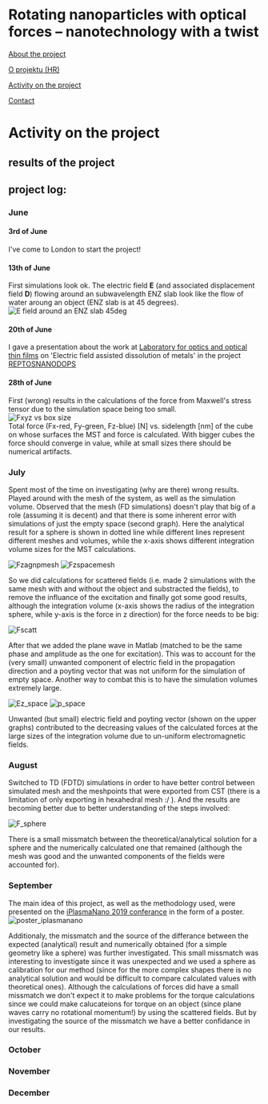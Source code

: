   
# Rotating nanoparticles with optical forces – nanotechnology with a twist


[About the project](./README.md)

[O projektu (HR)](./hrabout.md)

[Activity on the project](./activity.md)

[Contact](./contact.md)

# Activity on the project

## results of the project
<!-- summary 
With this project we (learned and) demonstrated the use of Maxwell's Stress Tensor in order to calculate induced optical forces and torques on small nanoparticles having different shapes. Special emphasis was on nanoparticles excited (by a plane wave) at their zero permittivity frequency to use the analogy between the asociated electromagnetic equation and fluid flow.
...
In particular the following achievements were met:
- Performed analytical work in order to understand the theory behind the extraction of forces and torques from the electromagnetic field spatial profiles, using Maxwell stress tensor and derived quantities for the torque, including analytical work to reframe the well-known three-dimensional case into a two-dimensional case.
- Implementation of the resulting equations into a Matlab software for the retrieval of the force and torque on 3-dimensional and 2-dimensional particles under plane wave illumination, from the electromagnetic fields calculated in a commercial numerical simulation software.
- The calculation method and main idea of the project was presented at iPlasmaNano 2019 conference (15th till 20th September) via poster titled ‘Rotating nanoparticles with optical forces–nanotechnology with a twist’.
- Carried out extensive analytical work on optical forces in order to benchmark the scientific correctness of the developed codes, by comparing simulation results to known forces acting on spherical/cylindrical nanoparticles of dielectric or metallic materials, or on flat reflecting walls.
- Carried out numerical simulations of Epsilon-Near-Zero and other nanoparticles of different shapes, illuminated by incident light at different angles, to plot the force and torque of different particles and situations, as well as the orientation-dependent potential energy of the particle derived from the torque.
The project had a satisfactory outcome. The software to extract force and torque in 2D nanoparticles was successfully used to reproduce known results, and was then used to predict torques and forces acting on differently shaped ENZ nanoparticles.-->


## project log:

### June

#### 3rd of June
I've come to London to start the project!

#### 13th of June
First simulations look ok. The electric field **E** (and associated displacement field **D**) flowing around an subwavelength ENZ slab look like the flow of water aroung an object (ENZ slab is at 45 degrees).
![E field around an ENZ slab 45deg](./activity/pictures/FD%20slab%2045%20E%20field.png)

#### 20th of June
I gave a presentation about the work at [Laboratory for optics and optical thin films](https://www.irb.hr/eng/Divisions/Division-of-Materials-Physics/Laboratory-for-optics-and-optical-thin-films) on 'Electric field assisted dissolution of metals' in the project [REPTOSNANODOPS](https://sites.google.com/view/reptosnanodops)

#### 28th of June
First (wrong) results in the calculations of the force from Maxwell's stress tensor due to the simulation space being too small.  
![Fxyz vs box size](./activity/pictures/20degmesh5nmexport700nmmetlabmesh5nm500.03.FxyzRGB.png)  
Total force (Fx-red, Fy-green, Fz-blue) [N] vs. sidelength [nm] of the cube on whose surfaces the MST and force is calculated. With bigger cubes the force should converge in value, while at small sizes there should be numerical artifacts.

### July
Spent most of the time on investigating (why are there) wrong results. Played around with the mesh of the system, as well as the simulation volume. Observed that the mesh (FD simulations) doesn't play that big of a role (assuming it is decent) and that there is some inherent error with simulations of just the empty space (second graph). Here the analytical result for a sphere is shown in dotted line while different lines represent different meshes and volumes, while the x-axis shows different integration volume sizes for the MST calculations.

![Fzagnpmesh](./activity/pictures/FzagnpSphere_diffmesh.png)
![Fzspacemesh](./activity/pictures/FzspaceSphere_diffmesh.png)

So we did calculations for scattered fields (i.e. made 2 simulations with the same mesh with and without the object and substracted the fields), to remove the influance of the excitation and finally got some good results, although the integration volume (x-axis shows the radius of the integration sphere, while y-axis is the force in z direction) for the force needs to be big:

![Fscatt](./activity/pictures/FonSphereScatt_fields.png)

After that we added the plane wave in Matlab (matched to be the same phase and amplitude as the one for excitation). This was to account for the (very small) unwanted component of electric field in the propagation direction and a poyting vector that was not uniform for the simulation of empty space. Another way to combat this is to have the simulation volumes extremely large. 

![Ez_space](./activity/pictures/space_unwantedEz.png)
![p_space](./activity/pictures/space_notuniformp.png)

Unwanted (but small) electric field and poyting vector (shown on the upper graphs) contributed to the decreasing values of the calculated forces at the large sizes of the integration volume due to un-uniform electromagnetic fields.

### August
<!-- *continue checking missmatch and source of difference -->
Switched to TD (FDTD) simulations in order to have better control between simulated mesh and the meshpoints that were exported from CST (there is a limitation of only exporting in hexahedral mesh :/ ). And the results are becoming better due to better understanding of the steps involved:

![F_sphere](./activity/pictures/Fsphere_july.jpg)

There is a small missmatch between the theoretical/analytical solution for a sphere and the numerically calculated one that remained (although the mesh was good and the unwanted components of the fields were accounted for).

### September
The main idea of this project, as well as the methodology used, were presented on the [iPlasmaNano 2019 conferance](http://www.iplasmanano2019.com/) in the form of a poster. 
![poster_iplasmanano](./activity/pictures/BO_iPlasmaNano19_PosterA1_final.png)

Additionaly, the missmatch and the source of the differance between the expected (analytical) result and numerically obtained (for a simple geometry like a sphere) was further investigated.
This small missmatch was interesting to investigate since it was unexpected and we used a sphere as calibration for our method (since for the more complex shapes there is no analytical solution and would be difficult to compare calculated values with theoretical ones). Although the calculations of forces did have a small missmatch we don't expect it to make problems for the torque calculations since we could make calucateions for torque on an object (since plane waves carry no rotational momentum!) by using the scattered fields. But by investigating the source of the missmatch we have a better confidance in our results. 

### October
<!-- *torque, tensor algebra -->


### November
<!-- *2D -->



### December
<!-- results of the project-->












